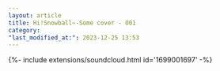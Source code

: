 ```yaml
---
layout: article
title: Hi!Snowball~-Some cover - 001
category: 
"last_modified_at:": 2023-12-25 13:53
---
```


<div>{%- include extensions/soundcloud.html id='1699001697' -%}</div>
